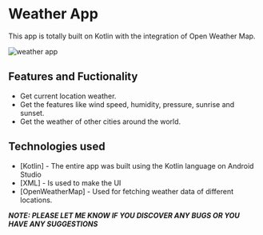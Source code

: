 # Weather App

This app is totally built on Kotlin with the integration of Open Weather Map.


![weather app](https://user-images.githubusercontent.com/107570247/227214358-b92f4f48-6dd3-42fa-85b6-2d461373bbdb.gif)

## Features and Fuctionality
 - Get current location weather.
 - Get the features like wind speed, humidity, pressure, sunrise and sunset.
 - Get the weather of other cities around the world.
 
## Technologies used
- [Kotlin] - The entire app was built using the Kotlin language on Android Studio
- [XML] - Is used to make the UI
- [OpenWeatherMap] - Used for fetching weather data of different locations.

***NOTE: PLEASE LET ME KNOW IF YOU DISCOVER ANY BUGS OR YOU HAVE ANY SUGGESTIONS***
